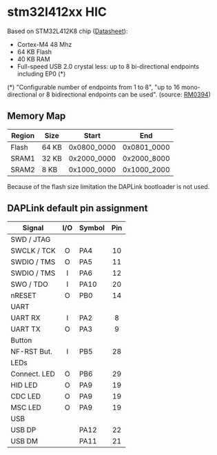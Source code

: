 # stm32l412xx HIC

Based on STM32L412K8 chip ([Datasheet](https://www.st.com/resource/en/datasheet/stm32l412k8.pdf)):
- Cortex-M4 48 Mhz
- 64 KB Flash
- 40 KB RAM
- Full-speed USB 2.0 crystal less: up to 8 bi-directional endpoints including EP0 (*)

(*) "Configurable number of endpoints from 1 to 8", "up to 16 mono-directional or 8 bidirectional endpoints can be used". (source: [RM0394](https://www.st.com/resource/en/reference_manual/rm0394-stm32l41xxx42xxx43xxx44xxx45xxx46xxx-advanced-armbased-32bit-mcus-stmicroelectronics.pdf))

## Memory Map

| Region   |  Size  | Start       | End         |
|----------|--------|-------------|-------------|
| Flash    | 64 KB  | 0x0800_0000 | 0x0801_0000 |
| SRAM1    | 32 KB  | 0x2000_0000 | 0x2000_8000 |
| SRAM2    |  8 KB  | 0x1000_0000 | 0x1000_2000 |

Because of the flash size limitation the DAPLink bootloader is not used.

## DAPLink default pin assignment

| Signal      | I/O | Symbol  | Pin |
|-------------|:---:|---------|:---:|
| SWD / JTAG  |
| SWCLK / TCK |  O  | PA4    |  10 |
| SWDIO / TMS |  O  | PA5    |  11 |
| SWDIO / TMS |  I  | PA6    |  12 |
| SWO / TDO   |  I  | PA10   |  20 |
| nRESET      |  O  | PB0    |  14 |
| UART        |
| UART RX     |  I  | PA2    |   8 |
| UART TX     |  O  | PA3    |   9 | 
| Button      |
| NF-RST But. |  I  | PB5    |  28 |
| LEDs        |
| Connect. LED|  O  | PB6    |  29 |
| HID LED     |  O  | PA9    |  19 |
| CDC LED     |  O  | PA9    |  19 |
| MSC LED     |  O  | PA9    |  19 |
| USB         |
| USB DP      |     | PA12   |  22 |
| USB DM      |     | PA11   |  21 |
